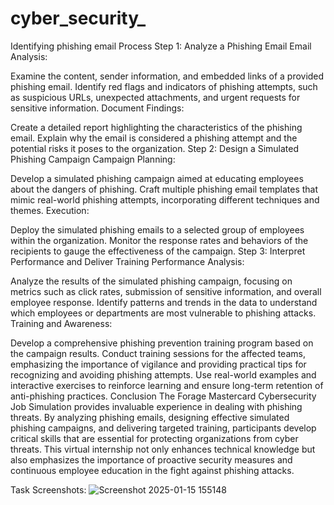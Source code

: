 # cyber_security_
  Identifying phishing email
Process
Step 1: Analyze a Phishing Email
Email Analysis:

Examine the content, sender information, and embedded links of a provided phishing email.
Identify red flags and indicators of phishing attempts, such as suspicious URLs, unexpected attachments, and urgent requests for sensitive information.
Document Findings:

Create a detailed report highlighting the characteristics of the phishing email.
Explain why the email is considered a phishing attempt and the potential risks it poses to the organization.
Step 2: Design a Simulated Phishing Campaign
Campaign Planning:

Develop a simulated phishing campaign aimed at educating employees about the dangers of phishing.
Craft multiple phishing email templates that mimic real-world phishing attempts, incorporating different techniques and themes.
Execution:

Deploy the simulated phishing emails to a selected group of employees within the organization.
Monitor the response rates and behaviors of the recipients to gauge the effectiveness of the campaign.
Step 3: Interpret Performance and Deliver Training
Performance Analysis:

Analyze the results of the simulated phishing campaign, focusing on metrics such as click rates, submission of sensitive information, and overall employee response.
Identify patterns and trends in the data to understand which employees or departments are most vulnerable to phishing attacks.
Training and Awareness:

Develop a comprehensive phishing prevention training program based on the campaign results.
Conduct training sessions for the affected teams, emphasizing the importance of vigilance and providing practical tips for recognizing and avoiding phishing attempts.
Use real-world examples and interactive exercises to reinforce learning and ensure long-term retention of anti-phishing practices.
Conclusion
The Forage Mastercard Cybersecurity Job Simulation provides invaluable experience in dealing with phishing threats. By analyzing phishing emails, designing effective simulated phishing campaigns, and delivering targeted training, participants develop critical skills that are essential for protecting organizations from cyber threats. This virtual internship not only enhances technical knowledge but also emphasizes the importance of proactive security measures and continuous employee education in the fight against phishing attacks.

Task Screenshots:
![Screenshot 2025-01-15 155148](https://github.com/user-attachments/assets/f5c03c71-7bc3-4747-a4ff-2089bb0be3eb)

